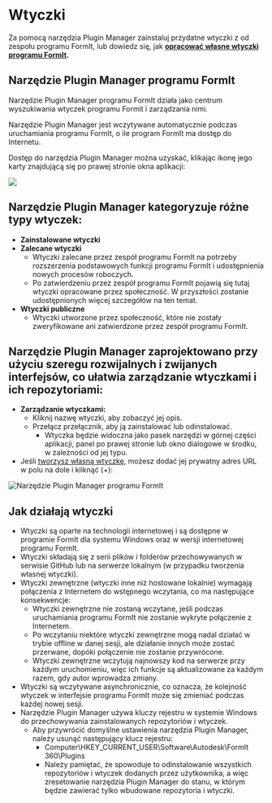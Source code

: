 # Wtyczki

Za pomocą narzędzia Plugin Manager zainstaluj przydatne wtyczki z od zespołu programu FormIt, lub dowiedz się, jak [**opracować własne wtyczki programu FormIt**](https://formit3d.github.io/FormItExamplePlugins/docs/HowToBuild.html)**.**

## Narzędzie Plugin Manager programu FormIt

Narzędzie Plugin Manager programu FormIt działa jako centrum wyszukiwania wtyczek programu Formit i zarządzania nimi.

Narzędzie Plugin Manager jest wczytywane automatycznie podczas uruchamiania programu FormIt, o ile program FormIt ma dostęp do Internetu.

Dostęp do narzędzia Plugin Manager można uzyskać, klikając ikonę jego karty znajdującą się po prawej stronie okna aplikacji:

![](https://formit3d.github.io/FormItExamplePlugins/docs/images/PluginManagerTab.PNG)

## Narzędzie Plugin Manager kategoryzuje różne typy wtyczek:

* **Zainstalowane wtyczki**
* **Zalecane wtyczki**
   * Wtyczki zalecane przez zespół programu FormIt na potrzeby rozszerzenia podstawowych funkcji programu FormIt i udostępnienia nowych procesów roboczych.
   * Po zatwierdzeniu przez zespół programu FormIt pojawią się tutaj wtyczki opracowane przez społeczność. W przyszłości zostanie udostępnionych więcej szczegółów na ten temat.
* **Wtyczki publiczne**
   * Wtyczki utworzone przez społeczność, które nie zostały zweryfikowane ani zatwierdzone przez zespół programu FormIt.

## Narzędzie Plugin Manager zaprojektowano przy użyciu szeregu rozwijalnych i zwijanych interfejsów, co ułatwia zarządzanie wtyczkami i ich repozytoriami:

* **Zarządzanie wtyczkami:**
   * Kliknij nazwę wtyczki, aby zobaczyć jej opis.
   * Przełącz przełącznik, aby ją zainstalować lub odinstalować.
      * Wtyczka będzie widoczna jako pasek narzędzi w górnej części aplikacji, panel po prawej stronie lub okno dialogowe w środku, w zależności od jej typu.
* Jeśli [tworzysz własną wtyczkę](https://formit3d.github.io/FormItExamplePlugins/docs/HowToBuild.html), możesz dodać jej prywatny adres URL w polu na dole i kliknąć (+):

![Narzędzie Plugin Manager programu FormIt](https://formit3d.github.io/FormItExamplePlugins/docs/images/addNew.png)

## Jak działają wtyczki

* Wtyczki są oparte na technologii internetowej i są dostępne w programie FormIt dla systemu Windows oraz w wersji internetowej programu FormIt.
* Wtyczki składają się z serii plików i folderów przechowywanych w serwisie GitHub lub na serwerze lokalnym (w przypadku tworzenia własnej wtyczki).
* Wtyczki zewnętrzne (wtyczki inne niż hostowane lokalnie) wymagają połączenia z Internetem do wstępnego wczytania, co ma następujące konsekwencje:
   * Wtyczki zewnętrzne nie zostaną wczytane, jeśli podczas uruchamiania programu FormIt nie zostanie wykryte połączenie z Internetem.
   * Po wczytaniu niektóre wtyczki zewnętrzne mogą nadal działać w trybie offline w danej sesji, ale działanie innych może zostać przerwane, dopóki połączenie nie zostanie przywrócone.
   * Wtyczki zewnętrzne wczytują najnowszy kod na serwerze przy każdym uruchomieniu, więc ich funkcje są aktualizowane za każdym razem, gdy autor wprowadza zmiany.
* Wtyczki są wczytywane asynchronicznie, co oznacza, że kolejność wtyczek w interfejsie programu FormIt może się zmieniać podczas każdej nowej sesji.
* Narzędzie Plugin Manager używa kluczy rejestru w systemie Windows do przechowywania zainstalowanych repozytoriów i wtyczek.
   * Aby przywrócić domyślne ustawienia narzędzia Plugin Manager, należy usunąć następujący klucz rejestru:
      * Computer\HKEY\_CURRENT\_USER\Software\Autodesk\FormIt 360\Plugins
      * Należy pamiętać, że spowoduje to odinstalowanie wszystkich repozytoriów i wtyczek dodanych przez użytkownika, a więc zresetowanie narzędzia Plugin Manager do stanu, w którym będzie zawierać tylko wbudowane repozytoria i wtyczki.
